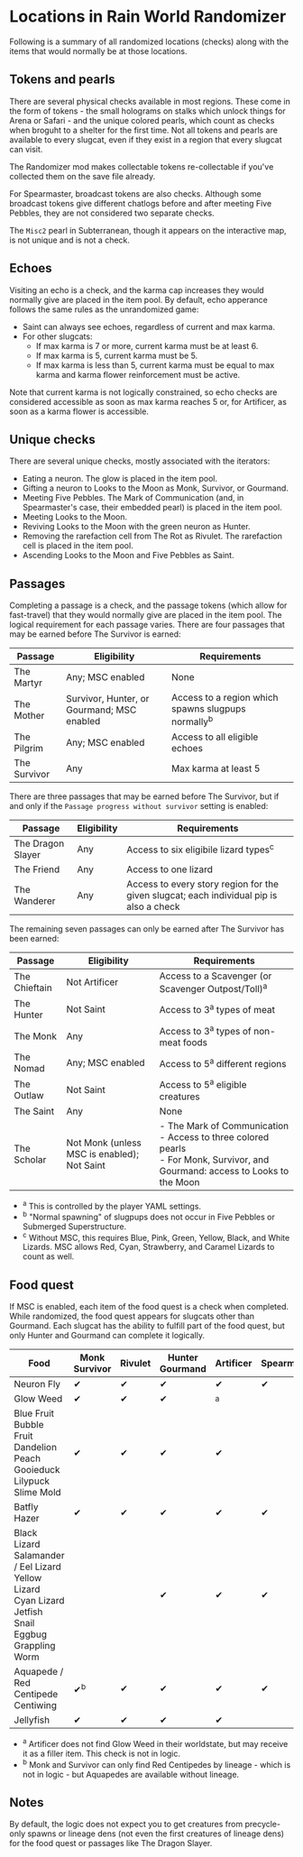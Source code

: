 # Locations in Rain World Randomizer

Following is a summary of all randomized locations (checks)
along with the items that would normally be at those locations.

## Tokens and pearls
There are several physical checks available in most regions.
These come in the form of tokens -
the small holograms on stalks which unlock things for Arena or Safari -
and the unique colored pearls, which count as checks when broguht to a shelter for the first time.
Not all tokens and pearls are available to every slugcat,
even if they exist in a region that every slugcat can visit.

The Randomizer mod makes collectable tokens re-collectable if you've collected them on the save file already.

For Spearmaster, broadcast tokens are also checks.
Although some broadcast tokens give different chatlogs before and after meeting Five Pebbles,
they are not considered two separate checks.

The `Misc2` pearl in Subterranean, though it appears on the interactive map, is not unique and is not a check.

## Echoes
Visiting an echo is a check, and the karma cap increases they would normally give are placed in the item pool.
By default, echo apperance follows the same rules as the unrandomized game:
- Saint can always see echoes, regardless of current and max karma.
- For other slugcats:
  - If max karma is 7 or more, current karma must be at least 6.
  - If max karma is 5, current karma must be 5.
  - If max karma is less than 5, current karma must be equal to max karma
  and karma flower reinforcement must be active.

Note that current karma is not logically constrained,
so echo checks are considered accessible as soon as max karma reaches 5
or, for Artificer, as soon as a karma flower is accessible.

## Unique checks
There are several unique checks, mostly associated with the iterators:
- Eating a neuron.  The glow is placed in the item pool.
- Gifting a neuron to Looks to the Moon as Monk, Survivor, or Gourmand.
- Meeting Five Pebbles.  The Mark of Communication (and, in Spearmaster's case, their embedded pearl)
is placed in the item pool.
- Meeting Looks to the Moon.
- Reviving Looks to the Moon with the green neuron as Hunter.
- Removing the rarefaction cell from The Rot as Rivulet.  The rarefaction cell is placed in the item pool.
- Ascending Looks to the Moon and Five Pebbles as Saint.

## Passages
Completing a passage is a check, and the passage tokens (which allow for fast-travel)
that they would normally give are placed in the item pool.
The logical requirement for each passage varies.
There are four passages that may be earned before The Survivor is earned:

| Passage           | Eligibility                                 | Requirements                                                                                 |
|-------------------|---------------------------------------------|----------------------------------------------------------------------------------------------|
| The Martyr        | Any; MSC enabled                            | None                                                                                         |
| The Mother        | Survivor, Hunter, or Gourmand; MSC enabled  | Access to a region which spawns slugpups normally<sup>b</sup>                                |
| The Pilgrim       | Any; MSC enabled                            | Access to all eligible echoes                                                                |
| The Survivor      | Any                                         | Max karma at least 5                                                                         |

There are three passages that may be earned before The Survivor,
but if and only if the `Passage progress without survivor` setting is enabled:

| Passage           | Eligibility                                 | Requirements                                                                            |
|-------------------|---------------------------------------------|-----------------------------------------------------------------------------------------|
| The Dragon Slayer | Any                                         | Access to six eligibile lizard types<sup>c</sup>                                        |
| The Friend        | Any                                         | Access to one lizard                                                                    |
| The Wanderer      | Any                                         | Access to every story region for the given slugcat; each individual pip is also a check |

The remaining seven passages can only be earned after The Survivor has been earned:

| Passage       | Eligibility                                 | Requirements                                                                                                                         |
|---------------|---------------------------------------------|--------------------------------------------------------------------------------------------------------------------------------------|
| The Chieftain | Not Artificer                               | Access to a Scavenger (or Scavenger Outpost/Toll)<sup>a</sup>                                                                        |
| The Hunter    | Not Saint                                   | Access to 3<sup>a</sup> types of meat                                                                                                |
| The Monk      | Any                                         | Access to 3<sup>a</sup> types of non-meat foods                                                                                      |
| The Nomad     | Any; MSC enabled                            | Access to 5<sup>a</sup> different regions                                                                                            |  
| The Outlaw    | Not Saint                                   | Access to 5<sup>a</sup> eligible creatures                                                                                           |
| The Saint     | Any                                         | None                                                                                                                                 |
| The Scholar   | Not Monk (unless MSC is enabled); Not Saint | - The Mark of Communication<br/>- Access to three colored pearls<br/>- For Monk, Survivor, and Gourmand: access to Looks to the Moon |

- <sup>a</sup> This is controlled by the player YAML settings.
- <sup>b</sup> "Normal spawning" of slugpups does not occur in Five Pebbles or Submerged Superstructure.
- <sup>c</sup> Without MSC, this requires Blue, Pink, Green, Yellow, Black, and White Lizards.
MSC allows Red, Cyan, Strawberry, and Caramel Lizards to count as well.

## Food quest
If MSC is enabled, each item of the food quest is a check when completed.
While randomized, the food quest appears for slugcats other than Gourmand.
Each slugcat has the ability to fulfill part of the food quest,
but only Hunter and Gourmand can complete it logically.

| Food                                                                                                                           | Monk<br/>Survivor | Rivulet | Hunter<br/>Gourmand | Artificer    | Spearmaster | Saint |
|--------------------------------------------------------------------------------------------------------------------------------|-------------------|---------|---------------------|--------------|-------------|-------|
| Neuron Fly                                                                                                                     | ✔                 | ✔       | ✔                   | ✔            | ✔           | ✔     |
| Glow Weed                                                                                                                      | ✔                 | ✔       | ✔                   | <sup>a</sup> |             | ✔     |
| Blue Fruit<br/>Bubble Fruit<br/>Dandelion Peach<br/>Gooieduck<br/>Lilypuck<br/>Slime Mold                                      | ✔                 | ✔       | ✔                   | ✔            |             | ✔     |
| Batfly<br/>Hazer                                                                                                               | ✔                 | ✔       | ✔                   | ✔            | ✔           |       |
| Black Lizard<br/>Salamander / Eel Lizard<br/>Yellow Lizard<br/>Cyan Lizard<br/>Jetfish<br/>Snail<br/>Eggbug<br/>Grappling Worm |                   |         | ✔                   | ✔            | ✔           |       |
| Aquapede / Red Centipede<br/>Centiwing                                                                                         | ✔<sup>b</sup>     | ✔       | ✔                   | ✔            | ✔           |       |
| Jellyfish                                                                                                                      | ✔                 | ✔       | ✔                   | ✔            |             |       |

- <sup>a</sup> Artificer does not find Glow Weed in their worldstate,
but may receive it as a filler item.  This check is not in logic.
- <sup>b</sup> Monk and Survivor can only find Red Centipedes by lineage -
which is not in logic - but Aquapedes are available without lineage.

## Notes

By default, the logic does not expect you to get creatures
from precycle-only spawns or lineage dens (not even the first creatures of lineage dens)
for the food quest or passages like The Dragon Slayer.
